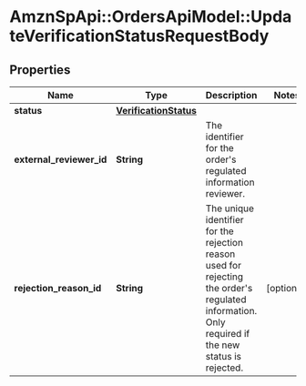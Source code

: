 # AmznSpApi::OrdersApiModel::UpdateVerificationStatusRequestBody

## Properties
Name | Type | Description | Notes
------------ | ------------- | ------------- | -------------
**status** | [**VerificationStatus**](VerificationStatus.md) |  | 
**external_reviewer_id** | **String** | The identifier for the order&#x27;s regulated information reviewer. | 
**rejection_reason_id** | **String** | The unique identifier for the rejection reason used for rejecting the order&#x27;s regulated information. Only required if the new status is rejected. | [optional] 

